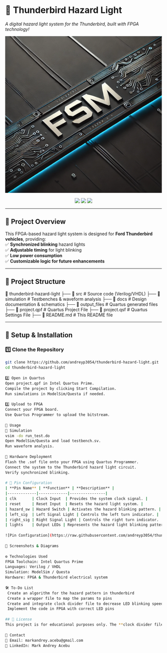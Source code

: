 # 🚗 Thunderbird Hazard Light  
*A digital hazard light system for the Thunderbird, built with FPGA technology!*  

![Project Banner](https://raw.githubusercontent.com/andreyp3054/thunderbird-hazard-light/main/images/fsm_banner.webp)

<p align="center">
    <img src="https://img.shields.io/github/stars/andreyp3054/thunderbird-hazard-light?style=for-the-badge">
    <img src="https://img.shields.io/github/forks/andreyp3054/thunderbird-hazard-light?style=for-the-badge">
    <img src="https://img.shields.io/github/license/andreyp3054/thunderbird-hazard-light?style=for-the-badge">
</p>

---

## 🚀 Project Overview  
This FPGA-based hazard light system is designed for **Ford Thunderbird vehicles**, providing:  
✅ **Synchronized blinking** hazard lights  
✅ **Adjustable timing** for light blinking  
✅ **Low power consumption**  
✅ **Customizable logic for future enhancements**  

---

## 📂 Project Structure  
📁 thunderbird-hazard-light ├── 📂 src # Source code (Verilog/VHDL) ├── 📂 simulation # Testbenches & waveform analysis ├── 📂 docs # Design documentation & schematics ├── 📂 output_files # Quartus generated files ├── 📜 project.qpf # Quartus Project File ├── 📜 project.qsf # Quartus Settings File ├── 📜 README.md # This README file


---

## 🔧 Setup & Installation  
### **1️⃣ Clone the Repository**
```sh
git clone https://github.com/andreyp3054/thunderbird-hazard-light.git
cd thunderbird-hazard-light

2️⃣ Open in Quartus
Open project.qpf in Intel Quartus Prime.
Compile the project by clicking Start Compilation.
Run simulations in ModelSim/Questa if needed.

3️⃣ Upload to FPGA
Connect your FPGA board.
Use Quartus Programmer to upload the bitstream.

🎯 Usage
🔹 Simulation
vsim -do run_test.do
Open ModelSim/Questa and load testbench.sv.
Run waveform analysis.

🔹 Hardware Deployment
Flash the .sof file onto your FPGA using Quartus Programmer.
Connect the system to the Thunderbird hazard light circuit.
Verify synchronized blinking.

# 📌 Pin Configuration
| **Pin Name** | **Function** | **Description** |
|-------------|-------------|----------------|
| clk       | Clock Input  | Provides the system clock signal. |
| reset     | Reset Input  | Resets the hazard light system. |
| hazard_sw | Hazard Switch | Activates the hazard blinking pattern. |
| left_sig  | Left Signal Light | Controls the left turn indicator. |
| right_sig | Right Signal Light | Controls the right turn indicator. |
| lights    | Output LEDs | Represents the hazard light blinking pattern. |

![Pin Configuration](https://raw.githubusercontent.com/andreyp3054/thunderbird-hazard-light/main/images/pin_config.png)

📸 Screenshots & Diagrams

⚙️ Technologies Used
FPGA Toolchain: Intel Quartus Prime
Languages: Verilog / VHDL
Simulation: ModelSim / Questa
Hardware: FPGA & Thunderbird electrical system

🛠️ To-Do List
 Create an algorithm for the hazard pattern in thunderbird
 Create a wrapper file to map the params to pins
 Create and integrate clock divider file to decrease LED blinking speed
 Implement the code in FPGA with correct LED pins

## 📜 License
This project is for educational purposes only. The **clock divider file** was provided by Professor Stephen Haim from MSU-IIT, along with the lab activity manual. The **algorithm for the hazard blinking pattern** was developed by me, while the remaining code files were created collaboratively by my partner and me.

💬 Contact
📧 Email: markandrey.acebu@gmail.com
🔗 LinkedIn: Mark Andrey Acebu
